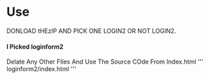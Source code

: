# Use
 DONLOAD tHEzIP AND PICK ONE LOGIN2 OR NOT LOGIN2.
 
 #### I Picked loginform2
 
 Delate Any Other FIles And Use The Source COde From Index.html
 '''
 loginform2/index.html
 '''
